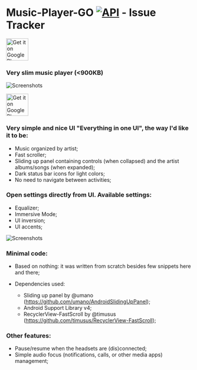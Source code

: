 # Music-Player-GO [![API](https://img.shields.io/badge/API-24%2B-blue.svg?style=social)](https://android-arsenal.com/api?level=24) - Issue Tracker

<a href="https://play.google.com/apps/testing/com.iven.musicplayergo" target="_blank">
  <img alt="Get it on Google Play"
       src="https://play.google.com/intl/en_us/badges/images/generic/en-play-badge.png" height="60"/>
</a>



### Very slim music player (<900KB)

![Screenshots](https://raw.githubusercontent.com/enricocid/Music-Player-GO/master/art5.png)

<a href="https://play.google.com/apps/testing/com.iven.musicplayergo" target="_blank">
  <img alt="Get it on Google Play"
       src="https://play.google.com/intl/en_us/badges/images/generic/en-play-badge.png" height="60"/>
</a>



### Very simple and nice UI "Everything in one UI", the way I'd like it to be:

- Music organized by artist;
- Fast scroller;
- Sliding up panel containing controls (when collapsed) and the artist albums/songs (when expanded);
- Dark status bar icons for light colors;
- No need to navigate between activities;

### Open settings directly from UI. Available settings: 

- Equalizer;
- Immersive Mode;
- UI inversion;
- UI accents;

![Screenshots](https://raw.githubusercontent.com/enricocid/Music-Player-GO/master/settings.gif)

### Minimal code:

- Based on nothing: it was written from scratch besides few snippets here and there;
- Dependencies used: 

  - Sliding up panel by @umano (https://github.com/umano/AndroidSlidingUpPanel);
  - Android Support Library v4;
  - RecyclerView-FastScroll by @timusus (https://github.com/timusus/RecyclerView-FastScroll);

### Other features: 

- Pause/resume when the headsets are (dis)connected;
- Simple audio focus (notifications, calls, or other media apps) management;
